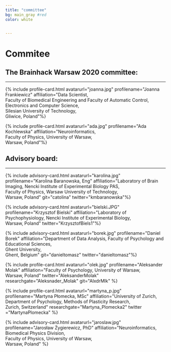 ```yaml
---
title: "committee"
bg: main_gray #red
color: white


---
```


# Commitee

## The Brainhack Warsaw 2020 committee:
---

<div id="profile-container">

{% include profile-card.html avatarurl="joanna.jpg" profilename="Joanna Frankiewicz" affiliation="Data Scientist, <br>
Faculty of Biomedical Engineering and Faculty of Automatic Control, Electronics and Computer Science, <br>Silesian University of Technology, <br>Gliwice, Poland"%}

{% include profile-card.html avatarurl="ada.jpg" profilename="Ada Kochlewska" affiliation="Neuroinformatics, <br>Faculty of Physics, University of Warsaw, <br>Warsaw, Poland"%}


</div>


## Advisory board:
---

<div id="profile-container">

{% include advisory-card.html avatarurl="karolina.jpg" profilename="Karolina Baranowska, Eng" affiliation="Laboratory of Brain Imaging, Nencki Institute of Experimental Biology PAS, <br> Faculty of Physics, Warsaw University of Technology, <br>Warsaw, Poland" git="catolina" twitter="kmbaranowska"%}

{% include advisory-card.html avatarurl="bielski.JPG" profilename="Krzysztof Bielski" affiliation="Laboratory of Psychophysiology, Nencki Institute of Experimental Biology,<br> Warsaw, Poland"  twitter="KrzysztofBiels1"%}

{% include advisory-card.html avatarurl="borek.jpg" profilename="Daniel Borek" affiliation="Department of Data Analysis, Faculty of Psychology and Educational Sciences,<br> Ghent University, <br>Ghent, Belgium" git="danieltomasz" twitter="danieltomasz"%}

{% include profile-card.html avatarurl="olek.jpg" profilename="Aleksander Molak" affiliation="Faculty of Psychology, University of Warsaw,<br> Warsaw, Poland" twitter="AleksanderMolak" researchgate="Aleksnader_Molak" git="AlxdrMlk" %}

{% include profile-card.html avatarurl="martyna_p.jpg" profilename="Martyna Płomecka, MSc" affiliation="University of Zurich, Department of Psychology, Methods of Plasticity Research, <br>Zurich, Switzerland" researchgate="Martyna_Plomecka2" twitter ="MartynaPlomecka" %}

{% include advisory-card.html avatarurl="jaroslaw.jpg" profilename="Jarosław Żygierewicz, PhD" affiliation="Neuroinformatics, <br> Biomedical Physics Division,<br> Faculty of Physics, University of Warsaw,<br> Warsaw, Poland" %}
</div>
